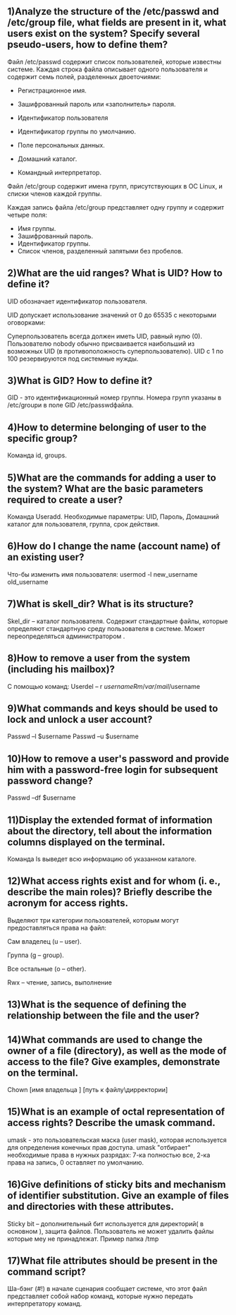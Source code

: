 ## 1)Analyze the structure of the /etc/passwd and /etc/group file, what fields are present in it, what users exist on the system? Specify several pseudo-users, how to define them?

Файл /etc/passwd содержит список пользователей, которые известны системе.
Каждая строка файла описывает одного пользователя и 
содержит семь полей, разделенных двоеточиями:
   * Регистрационное имя. 

   * Зашифрованный пароль или «заполнитель» пароля.

   * Идентификатор пользователя  
     
   * Идентификатор группы по умолчанию.

   * Поле персональных данных. 

   * Домашний каталог.

   * Командный интерпретатор. 

Файл /etc/group содержит имена групп, присутствующих в ОС Linux, и списки членов каждой группы.

Каждая запись файла /etc/group представляет одну группу и содержит четыре поля:

   * Имя группы. 
   * Зашифрованный   пароль.
   * Идентификатор группы.
   * Список членов, разделенный запятыми без пробелов.

## 2)What are the uid ranges? What is UID? How to define it?
UID обозначает идентификатор пользователя.

UID допускает использование значений от 0 до 65535 с некоторыми оговорками:

Суперпользователь всегда должен иметь UID, равный нулю (0).
Пользователю nobody обычно присваивается наибольший из возможных UID (в противоположность суперпользователю).
UID с 1 по 100 резервируются под системные нужды.

## 3)What is GID? How to define it?

GID - это идентификационный номер группы.
Номера групп указаны в /etc/groupи в поле GID /etc/passwdфайла.

## 4)How to determine belonging of user to the specific group? 

Команда id, groups.


## 5)What are the commands for adding a user to the system? What are the basic parameters required to create a user?
Команда Useradd.
Необходимые параметры:
UID, Пароль, Домашний каталог для пользователя, группа, срок действия.

## 6)How do I change the name (account name) of an existing user?

Что-бы изменить имя пользователя:
usermod -l new_username old_username

## 7)What is skell_dir? What is its structure?
Skel_dir – каталог пользователя. Содержит стандартные файлы, которые определяют стандартную среду пользователя в системе. Может переопределяться администратором .

## 8)How to remove a user from the system (including his mailbox)?
С помощью команд:
Userdel – r $username
Rm /var/mail/$username

## 9)What commands and keys should be used to lock and unlock a user account?
Passwd –l $username
Passwd –u $username

## 10)How to remove a user's password and provide him with a password-free login for subsequent password change?
Passwd –df $username

## 11)Display the extended format of information about the directory, tell about the information columns displayed on the terminal.
Команда ls выведет всю информацию об указанном каталоге.

## 12)What access rights exist and for whom (i. e., describe the main roles)? Briefly describe the acronym for access rights.
Выделяют три категории пользователей, которым могут предоставляться права на файл:

Сам владелец (u – user).

Группа (g – group).

Все остальные (o – other).

Rwx – чтение, запись, выполнение

## 13)What is the sequence of defining the relationship between the file and the user?


## 14)What commands are used to change the owner of a file (directory), as well as the mode of access to the file? Give examples, demonstrate on the terminal.
Chown [имя владельца ] [путь к файлу\дирректории]

## 15)What is an example of octal representation of access rights? Describe the umask command.
umask - это пользовательская маска (user mask), которая используется для определения конечных прав доступа.
umask "отбирает" необходимые права в нужных разрядах: 7-ка полностью все, 2-ка права на запись, 0 оставляет по умолчанию.

## 16)Give definitions of sticky bits and mechanism of identifier substitution. Give an example of files and directories with these attributes.
Sticky bit – дополнительный бит используется для директорий( в основном ), защита файлов. Пользователь не может удалить файлы которые меу не принадлежат.
Пример папка /tmp

## 17)What file attributes should be present in the command script?
Ша-бэнг (#!) в начале сценария сообщает системе, что этот файл представляет собой набор команд, которые нужно передать интерпретатору команд.
